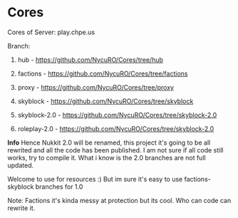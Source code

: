 # Cores


Cores of Server: play.chpe.us

Branch:

   1) hub - https://github.com/NycuRO/Cores/tree/hub

   2) factions - https://github.com/NycuRO/Cores/tree/factions

   3) proxy - https://github.com/NycuRO/Cores/tree/proxy

   4) skyblock - https://github.com/NycuRO/Cores/tree/skyblock

   5) skyblock-2.0 - https://github.com/NycuRO/Cores/tree/skyblock-2.0
   
   6) roleplay-2.0 - https://github.com/NycuRO/Cores/tree/skyblock-2.0
   
  
**Info**
Hence Nukkit 2.0 will be renamed, this project it's going to be all rewrited and all the code has been published.
I am not sure if all code still works, try to compile it. What i know is the 2.0 branches are not full updated.

Welcome to use for resources :) But im sure it's easy to use factions-skyblock branches for 1.0

Note: Factions it's kinda messy at protection but its cool. Who can code can rewrite it.